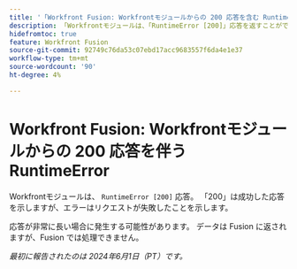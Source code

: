 ```yaml
---
title: '「Workfront Fusion: Workfrontモジュールからの 200 応答を含む RuntimeError」'
description: 「Workfrontモジュールは、「RuntimeError [200]」応答を返すことができます。 「200」は成功した応答を示しますが、エラーはリクエストが失敗したことを示します。
hidefromtoc: true
feature: Workfront Fusion
source-git-commit: 92749c76da53c07ebd17acc9683557f6da4e1e37
workflow-type: tm+mt
source-wordcount: '90'
ht-degree: 4%

---
```



# Workfront Fusion: Workfrontモジュールからの 200 応答を伴う RuntimeError

Workfrontモジュールは、 `RuntimeError [200]` 応答。 「200」は成功した応答を示しますが、エラーはリクエストが失敗したことを示します。

応答が非常に長い場合に発生する可能性があります。 データは Fusion に返されますが、Fusion では処理できません。

_最初に報告されたのは 2024年6月1日（PT）です。_
